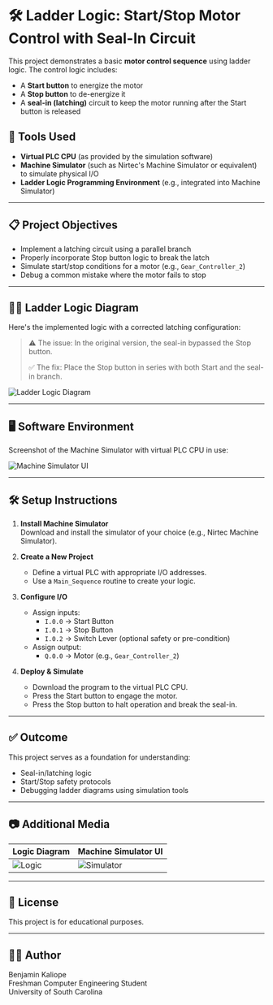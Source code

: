 # 🛠️ Ladder Logic: Start/Stop Motor Control with Seal-In Circuit

This project demonstrates a basic **motor control sequence** using ladder logic. The control logic includes:

- A **Start button** to energize the motor
- A **Stop button** to de-energize it
- A **seal-in (latching)** circuit to keep the motor running after the Start button is released

## 🧰 Tools Used

- **Virtual PLC CPU** (as provided by the simulation software)
- **Machine Simulator** (such as Nirtec's Machine Simulator or equivalent) to simulate physical I/O
- **Ladder Logic Programming Environment** (e.g., integrated into Machine Simulator)

---

## 📋 Project Objectives

- Implement a latching circuit using a parallel branch
- Properly incorporate Stop button logic to break the latch
- Simulate start/stop conditions for a motor (e.g., `Gear_Controller_2`)
- Debug a common mistake where the motor fails to stop

---

## 🧑‍💻 Ladder Logic Diagram

Here's the implemented logic with a corrected latching configuration:

> ⚠️ The issue: In the original version, the seal-in bypassed the Stop button.
>
> ✅ The fix: Place the Stop button in series with both Start and the seal-in branch.

![Ladder Logic Diagram]("C:\Users\benja\OneDrive\Pictures\Screenshots\motor_on_off_ladder_logic.png")

---

## 🖥️ Software Environment

Screenshot of the Machine Simulator with virtual PLC CPU in use:

![Machine Simulator UI](images/machine_simulator.png)

---

## 🛠️ Setup Instructions

1. **Install Machine Simulator**  
   Download and install the simulator of your choice (e.g., Nirtec Machine Simulator).

2. **Create a New Project**  
   - Define a virtual PLC with appropriate I/O addresses.
   - Use a `Main_Sequence` routine to create your logic.

3. **Configure I/O**  
   - Assign inputs:
     - `I.0.0` → Start Button
     - `I.0.1` → Stop Button
     - `I.0.2` → Switch Lever (optional safety or pre-condition)
   - Assign output:
     - `Q.0.0` → Motor (e.g., `Gear_Controller_2`)

4. **Deploy & Simulate**
   - Download the program to the virtual PLC CPU.
   - Press the Start button to engage the motor.
   - Press the Stop button to halt operation and break the seal-in.

---

## ✅ Outcome

This project serves as a foundation for understanding:

- Seal-in/latching logic
- Start/Stop safety protocols
- Debugging ladder diagrams using simulation tools

---

## 📷 Additional Media

| Logic Diagram | Machine Simulator UI |
|---------------|-----------------------|
| ![Logic](images/ladder_logic.png) | ![Simulator](images/machine_simulator.png) |

---

## 📎 License

This project is for educational purposes.

---

## 🙋‍♂️ Author

Benjamin Kaliope  
Freshman Computer Engineering Student  
University of South Carolina
